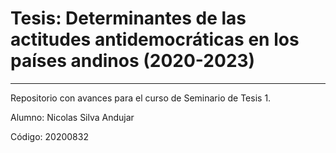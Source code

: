 # Tesis: Determinantes de las actitudes antidemocráticas en los países andinos (2020-2023)
-----------------

Repositorio con avances para el curso de Seminario de Tesis 1. 

Alumno: Nicolas Silva Andujar

Código: 20200832
